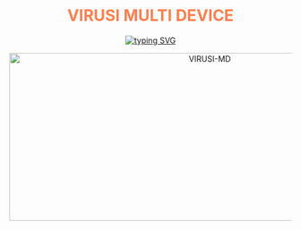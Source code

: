 <h1 align="center" style="color: #FF7F50;">VIRUSI MULTI DEVICE</h1>

<p align="center">
  <a href="https://git.io/typing-svg">
    <img src="https://readme-typing-svg.demolab.com?font=Green+Ops+One&size=50&pause=1000&color=1BAFBAFF&center=true&width=910&height=100&lines=🦠THANKS+FOR+CHOOSING+VIRUSI-MDV2;MULTI+DEVICE+WHATSAPP+BOT;CREATED+BY+VIRUSI+MBAYA;RELEASED ON+24.3.2025;AT+19:00;SPECIAL+THANKS+TO;STAINER+C;MY+LOVE+PHYNIC+💕; LAMOH+SIMPS+TO+SHYLOCK+🦠" alt="typing SVG" />
  </a>
</p>

<p align="center">
  <img alt="VIRUSI-MD" width="700" height="300" src="https://files.catbox.moe/v3gnev.jpg">
</p>
